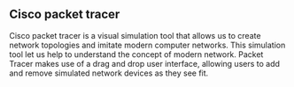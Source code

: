 ## Cisco packet tracer

 Cisco packet tracer is a visual simulation tool that allows us to create network topologies and imitate modern computer networks. This simulation tool let us help to understand the concept of modern network. Packet Tracer makes use of a drag and drop user interface, allowing users to add and remove simulated network devices as they see fit.

